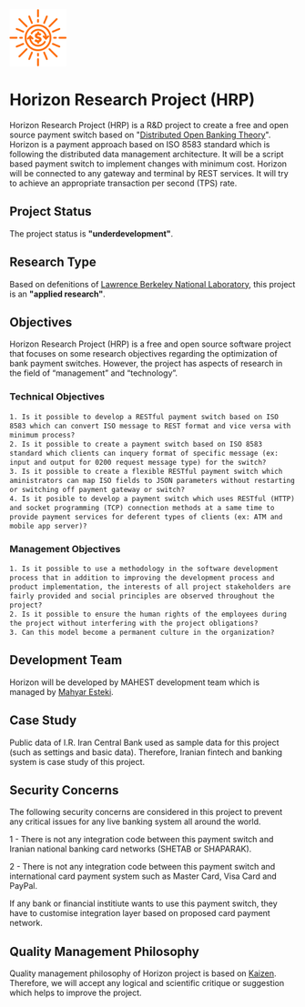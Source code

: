 <img src="https://raw.githubusercontent.com/mahyaresteki/Horizon/master/logo.png" width="100" height="100">

# Horizon Research Project (HRP)
Horizon Research Project (HRP) is a R&D project to create a free and open source payment switch based on "[Distributed Open Banking Theory](https://github.com/mahyaresteki/Horizon/raw/master/Documentation/Distributed_Open_Banking_Theory.pdf)". Horizon is a payment approach based on ISO 8583 standard which is following the distributed data management architecture. It will be a script based payment switch to implement changes with minimum cost. Horizon will be connected to any gateway and terminal by REST services. It will try to achieve an appropriate transaction per second (TPS) rate.

## Project Status
The project status is **"underdevelopment"**.

## Research Type
Based on defenitions of [Lawrence Berkeley	National	Laboratory](https://www.sjsu.edu/people/fred.prochaska/courses/ScWk170/s0/Basic-vs.-Applied-Research.pdf), this project is an **"applied research"**.

## Objectives
Horizon Research Project (HRP) is a free and open source software project that focuses on some research objectives regarding the optimization of bank payment switches. However, the project has aspects of research in the field of “management” and “technology”.

### Technical Objectives
    1. Is it possible to develop a RESTful payment switch based on ISO 8583 which can convert ISO message to REST format and vice versa with minimum process?  
    2. Is it possible to create a payment switch based on ISO 8583 standard which clients can inquery format of specific message (ex: input and output for 0200 request message type) for the switch?
    3. Is it possible to create a flexible RESTful payment switch which aministrators can map ISO fields to JSON parameters without restarting or switching off payment gateway or switch?
    4. Is it posible to develop a payment switch which uses RESTful (HTTP) and socket programming (TCP) connection methods at a same time to provide payment services for deferent types of clients (ex: ATM and mobile app server)?

### Management Objectives
    1. Is it possible to use a methodology in the software development process that in addition to improving the development process and product implementation, the interests of all project stakeholders are fairly provided and social principles are observed throughout the project?
    2. Is it possible to ensure the human rights of the employees during the project without interfering with the project obligations?
    3. Can this model become a permanent culture in the organization?

## Development Team
Horizon will be developed by MAHEST development team which is managed by [Mahyar Esteki](https://www.linkedin.com/in/mahyaresteki/).

## Case Study
Public data of I.R. Iran Central Bank used as sample data for this project (such as settings and basic data). Therefore, Iranian fintech and banking system is case study of this project. 

## Security Concerns
The following security concerns are considered in this project to prevent any critical issues for any live banking system all around the world.

1 - There is not any integration code between this payment switch and Iranian national banking card networks (SHETAB or SHAPARAK).

2 - There is not any integration code between this payment switch and international card payment system such as Master Card, Visa Card and PayPal.

If any bank or financial institiute wants to use this payment switch, they have to customise integration layer based on proposed card payment network. 

## Quality Management Philosophy
Quality management philosophy of Horizon project is based on [Kaizen](https://en.wikipedia.org/wiki/Kaizen). Therefore, we will accept any logical and scientific critique or suggestion which helps to improve the project.
